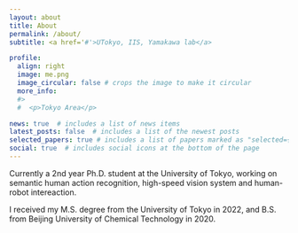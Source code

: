 ```yaml
---
layout: about
title: About
permalink: /about/
subtitle: <a href='#'>UTokyo, IIS, Yamakawa lab</a> 

profile:
  align: right
  image: me.png
  image_circular: false # crops the image to make it circular
  more_info: 
  #>
  #  <p>Tokyo Area</p>

news: true  # includes a list of news items
latest_posts: false  # includes a list of the newest posts
selected_papers: true # includes a list of papers marked as "selected={true}"
social: true  # includes social icons at the bottom of the page
---
```


Currently a 2nd year Ph.D. student at the University of Tokyo, working on semantic human action recognition, high-speed vision system and human-robot intereaction.

I received my M.S. degree from the University of Tokyo in 2022, and B.S. from Beijing University of Chemical Technology in 2020.

<!-- I am looking for opportunities of internship in ML, CV, Robotics field. Contact me if you are willing to offer any. (Doesn't need to be in Tokyo area)  -->


<!-- Write your biography here. Tell the world about yourself. Link to your favorite [subreddit](http://reddit.com). You can put a picture in, too. The code is already in, just name your picture `prof_pic.jpg` and put it in the `img/` folder.

Put your address / P.O. box / other info right below your picture. You can also disable any of these elements by editing `profile` property of the YAML header of your `_pages/about.md`. Edit `_bibliography/papers.bib` and Jekyll will render your [publications page](/al-folio/publications/) automatically.

Link to your social media connections, too. This theme is set up to use [Font Awesome icons](https://fontawesome.com/) and [Academicons](https://jpswalsh.github.io/academicons/), like the ones below. Add your Facebook, Twitter, LinkedIn, Google Scholar, or just disable all of them. -->